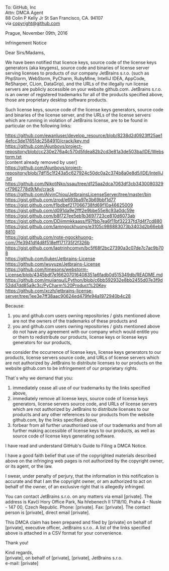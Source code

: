 To: GitHub, Inc  
Attn: DMCA Agent  
88 Colin P Kelly Jr St
San Francisco, CA. 94107  
via copyright@github.com  

Prague, November 09th, 2016

Infringement Notice

Dear Sirs/Madams,

We have been notified that licence keys, source code of the license keys generators (aka keygens),
source code and binaries of license server serving licenses to products of our company JetBrains s.r.o. (such as
PhpStorm, WebStorm, PyCharm, RubyMine, IntelliJ IDEA, AppCode, ReSharper, CLion, DataGrip), and the
URLs of the illegally run license servers are publicly accessible on your website github.com.
JetBrains s.r.o. is an owner of registered trademarks for all of the products specified above, those
are proprietary desktop software products.

Such license keys, source code of the license keys generators, source code and binaries of the license server,
and the URLs of the license servers which are running in violation of JetBrains license, are to be
found in particular on the following links:

https://github.com/ewanluser/develop_resource/blob/8238d2d0923ff25ae14efcc3de17651dc2584910/crack/key.md  
https://github.com/Ajunboys/project-repository/blob/cc230e276a4c570d5fdea82b2cd3e81a3de503ba/IDE/Webstorm.txt  
[content already removed by user]   
https://github.com/Ajunboys/project-repository/blob/7df15c1f243a5c627924c50dc0a2c374b8a0e8d5/IDE/IntelliJ.txt
https://github.com/NikotiNko/ssau/tree/d125aa2dca7063df3cb3430080329cf7962778d9/My/crack  
https://github.com/AlvinChiou/JetbrainsLicenseServer/tree/master/bin  
https://gist.github.com/zrod/e693ba97e3b69bbf1d77  
https://gist.github.com/f1bdbef217066738fd69f10a46625009  
https://gist.github.com/d091da9e2fff2e9bbe55e8c93a0dc59e  
https://gist.github.com/b8f727ee5eb1b3697723ce810d6073ab  
https://gist.github.com/DDiimmkkaass/f97fbb7ea6f11bf32237fd7d4f7cd880  
https://gist.github.com/lamngockhuong/e3105c986883073b3403d2b66eb88810  
https://gist.github.com/note-ngockhuong-com/7fe3941df4d8f518eff171735f2f326b  
https://gist.github.com/laptrinhcomvn/bc5f68f2bc27390a3c07de7c7ac9b708  
https://github.com/liuker/Jetbrains-License  
https://github.com/wuyuze/Jetbrains-License  
https://github.com/timesons/webstorm-License/blob/4345bdf7e166207016408351a6fadb0d515349db/README.md  
https://github.com/mujiansu/LPython/blob/c6bb592932e8bb2455d07e3f9d52dd7dd85a9c3c/PyCharm%20Product%20Key  
https://github.com/xczh/jetbrains-license-server/tree/1ee3e7ff38aac90624ed479fe94a1972940b4c28  

Because:
1) you and github.com users owning repositories / gists mentioned above are not the owners of the
trademarks of these products and
2) you and github.com users owning repositories / gists mentioned above do not have any agreement
with our company which would entitle you or them to redistribute our products, license keys or
license keys generators for our products,

we consider the occurrence of license keys, license keys generators to our products, license servers
source code, and URLs of license servers which are not authorized by JetBrains to distribute
licenses to our products on the website github.com to be infringement of our proprietary rights.

That´s why we demand that you:
1) immediately cease all use of our trademarks by the links specified above,
2) immediately remove all license keys, source code of license keys generators, license servers
source code, and URLs of license servers which are not authorized by JetBrains to distribute
licenses to our products and any other references to our products from the website github.com, by
the links specified above,
3) forbear from all further unauthorised use of our trademarks and from all further making
accessible of license keys to our products, as well as source code of license keys generating software.

I have read and understand GitHub's Guide to Filing a DMCA Notice.

I have a good faith belief that use of the copyrighted materials described above on the infringing
web pages is not authorized by the copyright owner, or its agent, or the law.

I swear, under penalty of perjury, that the information in this notification is accurate and that I
am the copyright owner, or am authorized to act on behalf of the owner, of an exclusive right that
is allegedly infringed.

You can contact JetBrains s.r.o. on any matters via email [private]. The address is Kavčí
Hory Office Park, Na hřebenech II 1718/10, Praha 4 - Nusle - 147 00, Czech Republic. Phone: [private]. Fax: [private]. The contact person is [private], direct email
[private].

This DMCA claim has been prepared and filed by [private] on behalf of [private], executive officer, JetBrains s.r.o..
A list of the links specified above is attached in a CSV format for your convenience.

Thank you!

Kind regards,  
[private], on behalf of [private], [private], JetBrains s.r.o.  
e-mail: [private]
